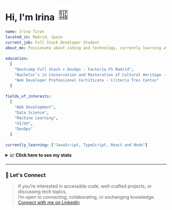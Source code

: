 <h1>Hi, I'm Irina <img src="./hand-emoji.svg" alt="Waving Hand" width="50" height="50"></h1>

```yaml
name: Irina Tiron
located_in: Madrid, Spain
current_job: Full Stack Developer Student
about_me: Passionate about coding and technology, currently learning at Factoría F5 in Madrid

education:
  [
    "Bootcamp Full Stack + DevOps - Factoría F5 Madrid",
    "Bachelor's in Conservation and Restoration of Cultural Heritage - ESCRBC Madrid",
    "Web Developer Professional Certificate - Criteria Tres Cantos"
  ]

fields_of_interests:
  [
    "Web Development",
    "Data Science",
    "Machine Learning",
    "UI/UX",
    "DevOps"
  ]
  
currently_learning: ["JavaScript, TypeScript, React and Node"]

```

<details>
  <summary><b>📈 Click here to see my stats</b></summary>

  ---
 
<!--START_SECTION:waka-->
**🐱 My GitHub Data** 

> 📦 166.7 kB Used in GitHub's Storage 
 > 
> 🏆 305 Contributions in the Year 2025
 > 
> 💼 Opted to Hire
 > 
> 📜 8 Public Repositories 
 > 
> 🔑 2 Private Repositories 
 > 
**I'm an Early 🐤** 

```text
🌞 Morning                299 commits         █████░░░░░░░░░░░░░░░░░░░░   20.00 % 
🌆 Daytime                912 commits         ███████████████░░░░░░░░░░   61.00 % 
🌃 Evening                244 commits         ████░░░░░░░░░░░░░░░░░░░░░   16.32 % 
🌙 Night                  40 commits          █░░░░░░░░░░░░░░░░░░░░░░░░   02.68 % 
```
📅 **I'm Most Productive on Wednesday** 

```text
Monday                   226 commits         ████░░░░░░░░░░░░░░░░░░░░░   15.12 % 
Tuesday                  320 commits         █████░░░░░░░░░░░░░░░░░░░░   21.40 % 
Wednesday                405 commits         ███████░░░░░░░░░░░░░░░░░░   27.09 % 
Thursday                 313 commits         █████░░░░░░░░░░░░░░░░░░░░   20.94 % 
Friday                   181 commits         ███░░░░░░░░░░░░░░░░░░░░░░   12.11 % 
Saturday                 4 commits           ░░░░░░░░░░░░░░░░░░░░░░░░░   00.27 % 
Sunday                   46 commits          █░░░░░░░░░░░░░░░░░░░░░░░░   03.08 % 
```


📊 **This Week I Spent My Time On** 

```text
🕑︎ Time Zone: Europe/Madrid

💬 Programming Languages: 
JavaScript               1 hr 44 mins        █████████████████░░░░░░░░   68.78 % 
Bash                     30 mins             █████░░░░░░░░░░░░░░░░░░░░   19.87 % 
HTML                     6 mins              █░░░░░░░░░░░░░░░░░░░░░░░░   04.01 % 
Git Config               4 mins              █░░░░░░░░░░░░░░░░░░░░░░░░   03.08 % 
Docker                   4 mins              █░░░░░░░░░░░░░░░░░░░░░░░░   02.81 % 

🐱‍💻 Projects: 
Oceania-Butterflies-Backe1 hr 38 mins        ████████████████░░░░░░░░░   64.79 % 
Full-Stack-Mariposas-Ocea44 mins             ███████░░░░░░░░░░░░░░░░░░   29.50 % 
hello-docker             5 mins              █░░░░░░░░░░░░░░░░░░░░░░░░   03.38 % 
polinizadores-mariposas-a2 mins              ░░░░░░░░░░░░░░░░░░░░░░░░░   01.90 % 
api-book                 0 secs              ░░░░░░░░░░░░░░░░░░░░░░░░░   00.43 % 
```

**I Mostly Code in JavaScript** 

```text
JavaScript               7 repos             ████████████░░░░░░░░░░░░░   50.00 % 
HTML                     3 repos             █████░░░░░░░░░░░░░░░░░░░░   21.43 % 
CSS                      2 repos             ████░░░░░░░░░░░░░░░░░░░░░   14.29 % 
TypeScript               2 repos             ████░░░░░░░░░░░░░░░░░░░░░   14.29 % 
```



**Timeline**

![Lines of Code chart](https://raw.githubusercontent.com/irinatiron/irinatiron/main/assets/bar_graph.png)


 Last Updated on 16/09/2025 06:30:25 UTC
<!--END_SECTION:waka-->

</details>

---

### 📎 Let's Connect

>If you’re interested in accessible code, well-crafted projects, or discussing tech topics,  
>I’m open to connecting, collaborating, or exchanging knowledge.  
>[Connect with me on LinkedIn](https://www.linkedin.com/in/irinatiron/)

